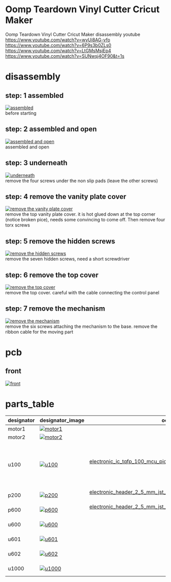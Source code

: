 # Oomp Teardown Vinyl Cutter Cricut Maker
Oomp Teardown Vinyl Cutter Cricut Maker
disassembly youtube  
https://www.youtube.com/watch?v=wyUi8AG-vfo  
https://www.youtube.com/watch?v=6P9s3b0ZLs0
https://www.youtube.com/watch?v=LtGMsMsjEp4
https://www.youtube.com/watch?v=SUNwsj4OF90&t=1s
  
# disassembly

## step: 1 assembled
[![assembled](images/disassembly_1_300.jpg)](images/disassembly_1.jpg)  
before starting

## step: 2 assembled and open
[![assembled and open](images/disassembly_2_300.jpg)](images/disassembly_2.jpg)  
assembled and open

## step: 3 underneath
[![underneath](images/disassembly_3_300.jpg)](images/disassembly_3.jpg)  
remove the four screws under the non slip pads (leave  the other screws)

## step: 4 remove the vanity plate cover
[![remove the vanity plate cover](images/disassembly_4_300.jpg)](images/disassembly_4.jpg)  
remove the top vanity plate cover. it is hot glued down at the top corner (notice broken pice), needs some convincing to come off. Then remove four torx screws

## step: 5 remove the hidden screws
[![remove the hidden screws](images/disassembly_5_300.jpg)](images/disassembly_5.jpg)  
remove the seven hidden screws, need a short screwdriver

## step: 6 remove the top cover
[![remove the top cover](images/disassembly_6_300.jpg)](images/disassembly_6.jpg)  
remove the top cover. careful with the cable connecting the control panel

## step: 7 remove the mechanism
[![remove the mechanism](images/disassembly_7_300.jpg)](images/disassembly_7.jpg)  
remove the six screws attaching the mechanism to the base. remove the ribbon cable for the moving part

# pcb

## front
[![front](images/pcb_1_front_300.jpg)](images/pcb_1_front.jpg)  


# parts_table
| designator | designator_image | oomp_id | note | link | 
| --- | --- | --- | --- | --- | 
| motor1 | [![motor1](images/part_motor1_140.jpg)](images/part_motor1.jpg)  |  | y axis, roller paper forward and back |  | 
| motor2 | [![motor2](images/part_motor2_140.jpg)](images/part_motor2.jpg)  |  | x axis, knife head across |  | 
| u100 | [![u100](images/part_u100_140.jpg)](images/part_u100.jpg)  | [electronic_ic_tqfp_100_mcu_pic32_microchip_pic32mk1024gpk100](https://github.com/oomlout/oomlout_oomp_part_src/tree/main/parts/electronic_ic_tqfp_100_mcu_pic32_microchip_pic32mk1024gpk100/working)<br><br> | mcu, <br>custom labeled pic? <br>100 pin tqfp 12x12 0.4 mm pitch <br>footprint kicad_package_qfp_tqfp_100_12x12mm_p0_4mm<br>symbol kicad_mcu_microchip_pic32_pic32mk1024gpd100_xpt |  | 
| p200 | [![p200](images/part_p200_140.jpg)](images/part_p200.jpg)  | [electronic_header_2_5_mm_jst_xh_8_pin_through_hole](https://github.com/oomlout/oomlout_oomp_part_src/tree/main/parts/electronic_header_2_5_mm_jst_xh_8_pin_through_hole/working)<br><br> | jst xh 8 pin connector  <br>For optical encoders |  | 
| p600 | [![p600](images/part_p600_140.jpg)](images/part_p600.jpg)  | [electronic_header_2_5_mm_jst_xh_6_pin_through_hole](https://github.com/oomlout/oomlout_oomp_part_src/tree/main/parts/electronic_header_2_5_mm_jst_xh_6_pin_through_hole/working)<br><br> | js xh 6 pin<br>For drive motors |  | 
| u600 | [![u600](images/part_u600_140.jpg)](images/part_u600.jpg)  |  | allegro 4954 motor driver | https://www.allegromicro.com/en/products/motor-drivers/brush-dc-motor-drivers/a4954 | 
| u601 | [![u601](images/part_u601_140.jpg)](images/part_u601.jpg)  |  | allegro a4950 motor driver | https://www.allegromicro.com/en/products/motor-drivers/brush-dc-motor-drivers/a4950 | 
| u602 | [![u602](images/part_u602_140.jpg)](images/part_u602.jpg)  |  | allegro a4950 motor driver | https://www.allegromicro.com/en/products/motor-drivers/brush-dc-motor-drivers/a4950 | 
| u1000 | [![u1000](images/part_u1000_140.jpg)](images/part_u1000.jpg)  |  | allegro a4950 motor driver | https://www.allegromicro.com/en/products/motor-drivers/brush-dc-motor-drivers/a4950 | 
